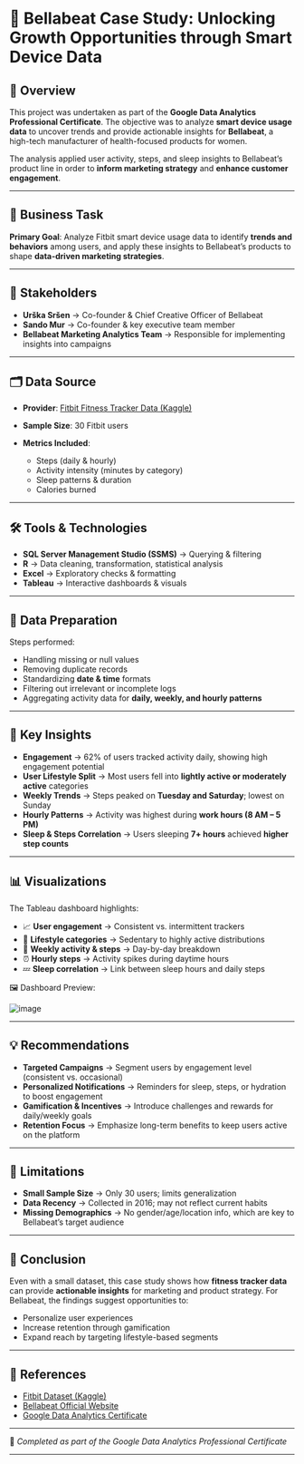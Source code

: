 # 💚 Bellabeat Case Study: Unlocking Growth Opportunities through Smart Device Data

## 📌 Overview

This project was undertaken as part of the **Google Data Analytics Professional Certificate**. The objective was to analyze **smart device usage data** to uncover trends and provide actionable insights for **Bellabeat**, a high-tech manufacturer of health-focused products for women.

The analysis applied user activity, steps, and sleep insights to Bellabeat’s product line in order to **inform marketing strategy** and **enhance customer engagement**.

---

## 🎯 Business Task

**Primary Goal**:
Analyze Fitbit smart device usage data to identify **trends and behaviors** among users, and apply these insights to Bellabeat’s products to shape **data-driven marketing strategies**.

---

## 👥 Stakeholders

* **Urška Sršen** → Co-founder & Chief Creative Officer of Bellabeat
* **Sando Mur** → Co-founder & key executive team member
* **Bellabeat Marketing Analytics Team** → Responsible for implementing insights into campaigns

---

## 🗂️ Data Source

* **Provider**: [Fitbit Fitness Tracker Data (Kaggle)](https://www.kaggle.com/datasets/arashnic/fitbit)
* **Sample Size**: 30 Fitbit users
* **Metrics Included**:

  * Steps (daily & hourly)
  * Activity intensity (minutes by category)
  * Sleep patterns & duration
  * Calories burned

---

## 🛠️ Tools & Technologies

* **SQL Server Management Studio (SSMS)** → Querying & filtering
* **R** → Data cleaning, transformation, statistical analysis
* **Excel** → Exploratory checks & formatting
* **Tableau** → Interactive dashboards & visuals

---

## 🧹 Data Preparation

Steps performed:

* Handling missing or null values
* Removing duplicate records
* Standardizing **date & time** formats
* Filtering out irrelevant or incomplete logs
* Aggregating activity data for **daily, weekly, and hourly patterns**

---

## 🧠 Key Insights

* **Engagement** → 62% of users tracked activity daily, showing high engagement potential
* **User Lifestyle Split** → Most users fell into **lightly active or moderately active** categories
* **Weekly Trends** → Steps peaked on **Tuesday and Saturday**; lowest on Sunday
* **Hourly Patterns** → Activity was highest during **work hours (8 AM – 5 PM)**
* **Sleep & Steps Correlation** → Users sleeping **7+ hours** achieved **higher step counts**

---

## 📊 Visualizations

The Tableau dashboard highlights:

* 📈 **User engagement** → Consistent vs. intermittent trackers
* 🏃 **Lifestyle categories** → Sedentary to highly active distributions
* 📆 **Weekly activity & steps** → Day-by-day breakdown
* ⏰ **Hourly steps** → Activity spikes during daytime hours
* 💤 **Sleep correlation** → Link between sleep hours and daily steps

🖼️ Dashboard Preview:

![image](https://github.com/user-attachments/assets/db4f081f-6223-4c3b-ac37-71abe239fbc9)

---

## 💡 Recommendations

* **Targeted Campaigns** → Segment users by engagement level (consistent vs. occasional)
* **Personalized Notifications** → Reminders for sleep, steps, or hydration to boost engagement
* **Gamification & Incentives** → Introduce challenges and rewards for daily/weekly goals
* **Retention Focus** → Emphasize long-term benefits to keep users active on the platform

---

## 🚧 Limitations

* **Small Sample Size** → Only 30 users; limits generalization
* **Data Recency** → Collected in 2016; may not reflect current habits
* **Missing Demographics** → No gender/age/location info, which are key to Bellabeat’s target audience

---

## 🏁 Conclusion

Even with a small dataset, this case study shows how **fitness tracker data** can provide **actionable insights** for marketing and product strategy. For Bellabeat, the findings suggest opportunities to:

* Personalize user experiences
* Increase retention through gamification
* Expand reach by targeting lifestyle-based segments

---

## 🔗 References

* [Fitbit Dataset (Kaggle)](https://www.kaggle.com/datasets/arashnic/fitbit)
* [Bellabeat Official Website](https://bellabeat.com/)
* [Google Data Analytics Certificate](https://www.coursera.org/professional-certificates/google-data-analytics)

---

💼 *Completed as part of the Google Data Analytics Professional Certificate*

---
